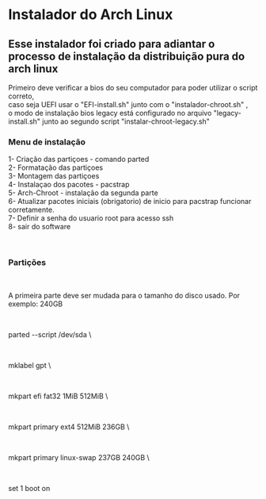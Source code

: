 <h1> Instalador do Arch Linux</h1>

<h2> Esse instalador foi criado para adiantar o processo de instalação da distribuição pura do arch linux</h2>

<p>
  Primeiro deve verificar a bios do seu computador para poder utilizar o script correto, <br> 
  caso seja UEFI usar o "EFI-install.sh" junto com o "instalador-chroot.sh" , <br>
  o modo de instalação bios legacy está configurado no arquivo "legacy-install.sh" junto ao segundo script "instalar-chroot-legacy.sh"
</p> 

<h3> Menu de instalação </h3>

<p> 1- Criação das partiçoes - comando parted <br>
	2- Formatação das partiçoes <br>
	3- Montagem das partiçoes <br>
	4- Instalaçao dos pacotes - pacstrap <br>
	5- Arch-Chroot - instalação da segunda parte <br>
	6- Atualizar pacotes iniciais (obrigatorio) de inicio para pacstrap funcionar corretamente.<br>
	7- Definir a senha do usuario root para acesso ssh <br>
	8- sair do software</p> <br>

<h3> Partições </h3> <br>

<p> A primeira parte deve ser mudada para o tamanho do disco usado. Por exemplo: 240GB</p> <br>

  <p> parted --script /dev/sda \</p> <br>
  <p> mklabel gpt \ </p><br>
  <p> mkpart efi fat32 1MiB 512MiB \ </p><br>
  <p> mkpart primary ext4 512MiB 236GB \ </p><br>
  <p> mkpart primary linux-swap 237GB 240GB \ </p><br>
  <p> set 1 boot on </p> 

